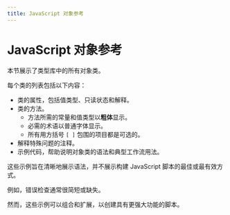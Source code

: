 ```yaml
---
title: JavaScript 对象参考
---
```

# JavaScript 对象参考

本节展示了类型库中的所有对象类。

每个类的列表包括以下内容：

- 类的属性，包括值类型、只读状态和解释。
- 类的方法。
    - 方法所需的常量和值类型以**粗体**显示。
    - 必需的术语以普通字体显示。
    - 所有用方括号 `[ ]` 包围的项目都是可选的。
- 解释特殊问题的注释。
- 示例代码，帮助说明对象类的语法和典型工作流用法。

这些示例旨在清晰地展示语法，并不展示构建 JavaScript 脚本的最佳或最有效方式。

例如，错误检查通常很简短或缺失。

然而，这些示例可以组合和扩展，以创建具有更强大功能的脚本。